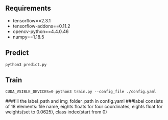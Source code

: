 ## Requirements
* tensorflow==2.3.1
* tensorflow-addons==0.11.2
* opencv-python==4.4.0.46
* numpy==1.18.5

## Predict
```
python3 predict.py
```

## Train
```
CUDA_VSIBLE_DEVICES=0 python3 train.py --config_file ./config.yaml
```
###fill the label_path and img_folder_path in config.yaml
###label consists of 18 elements: file name, eights floats for four coordinates, eights float for weights(set to 0.0625), class index(start from 0)
